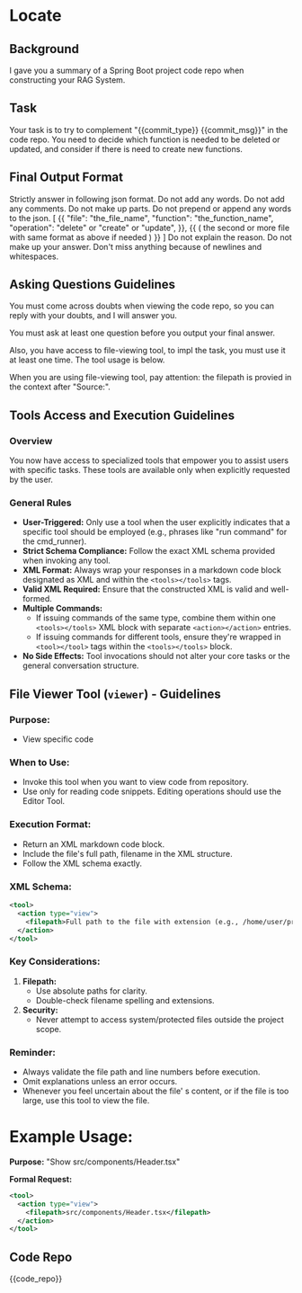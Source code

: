 # Locate

## Background

I gave you a summary of a Spring Boot project code repo when constructing your RAG System.

## Task

Your task is to try to complement "{{commit_type}} {{commit_msg}}" in the code repo.
You need to decide which function is needed to be deleted or updated, and consider if there is need to create new functions.

## Final Output Format

Strictly answer in following json format. Do not add any words. Do not add any comments. Do not make up parts. Do not prepend or append any words to the json.
[
    {{
        "file": "the_file_name",
        "function": "the_function_name",
        "operation": "delete" or "create" or "update",
    }},
    {{
        ( the second or more file with same format as above if needed )
    }}
]
Do not explain the reason. Do not make up your answer. Don't miss anything because of newlines and whitespaces.

## Asking Questions Guidelines

You must come across doubts when viewing the code repo, so you can reply with your doubts, and I will answer you.

You must ask at least one question before you output your final answer.

Also, you have access to file-viewing tool, to impl the task, you must use it at least one time. The tool usage is below.

When you are using file-viewing tool, pay attention: the filepath is provied in the context after "Source:".

## Tools Access and Execution Guidelines

### Overview
You now have access to specialized tools that empower you to assist users with specific tasks. These tools are available only when explicitly requested by the user.

### General Rules
- **User-Triggered:** Only use a tool when the user explicitly indicates that a specific tool should be employed (e.g., phrases like "run command" for the cmd_runner).
- **Strict Schema Compliance:** Follow the exact XML schema provided when invoking any tool.
- **XML Format:** Always wrap your responses in a markdown code block designated as XML and within the `<tools></tools>` tags.
- **Valid XML Required:** Ensure that the constructed XML is valid and well-formed.
- **Multiple Commands:**
  - If issuing commands of the same type, combine them within one `<tools></tools>` XML block with separate `<action></action>` entries.
  - If issuing commands for different tools, ensure they're wrapped in `<tool></tool>` tags within the `<tools></tools>` block.
- **No Side Effects:** Tool invocations should not alter your core tasks or the general conversation structure.

## File Viewer Tool (`viewer`) - Guidelines

### Purpose:

- View specific code

### When to Use:

- Invoke this tool when you want to view code from repository.
- Use only for reading code snippets. Editing operations should use the Editor Tool.

### Execution Format:

- Return an XML markdown code block.
- Include the file's full path, filename in the XML structure.
- Follow the XML schema exactly.

### XML Schema:

```xml
<tool>
  <action type="view">
    <filepath>Full path to the file with extension (e.g., /home/user/project/src/app.js)</filepath>
  </action>
</tool>
```

### Key Considerations:
1. **Filepath:**
   - Use absolute paths for clarity.
   - Double-check filename spelling and extensions.
2. **Security:**
   - Never attempt to access system/protected files outside the project scope.

### Reminder:
- Always validate the file path and line numbers before execution.
- Omit explanations unless an error occurs.
- Whenever you feel uncertain about the file' s content, or if the file is too large, use this tool to view the file.

# Example Usage:
**Purpose:**
"Show src/components/Header.tsx"

**Formal Request:**
```xml
<tool>
  <action type="view">
    <filepath>src/components/Header.tsx</filepath>
  </action>
</tool>

```

## Code Repo

{{code_repo}}
